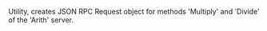 Utility, creates JSON RPC Request object for methods 'Multiply' and 'Divide' of the 'Arith' server.

